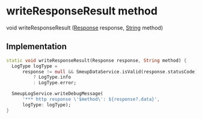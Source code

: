 


# writeResponseResult method








void writeResponseResult
([Response](https://pub.dev/documentation/dio/4.0.0/dio/Response-class.html) response, [String](https://api.flutter.dev/flutter/dart-core/String-class.html) method)








## Implementation

```dart
static void writeResponseResult(Response response, String method) {
  LogType logType =
      response != null && SmeupDataService.isValid(response.statusCode)
          ? LogType.info
          : LogType.error;

  SmeupLogService.writeDebugMessage(
      '*** http response \'$method\': ${response?.data}',
      logType: logType);
}
```







